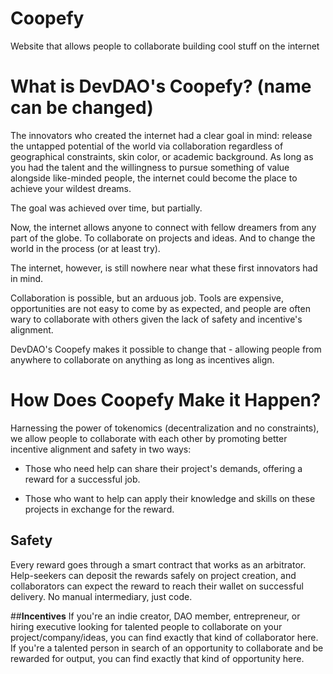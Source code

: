 # Coopefy
Website that allows people to collaborate building cool stuff on the internet 


# **What is DevDAO's Coopefy?** (name can be changed)
The innovators who created the internet had a clear goal in mind: release the untapped potential of the world via collaboration regardless of geographical constraints, skin color, or academic background. As long as you had the talent and the willingness to pursue something of value alongside like-minded people, the internet could become the place to achieve your wildest dreams. 

The goal was achieved over time, but partially. 

Now, the internet allows anyone to connect with fellow dreamers from any part of the globe. To collaborate on projects and ideas. And to change the world in the process (or at least try).
    
 The internet, however, is still nowhere near what these first innovators had in mind. 
 
 Collaboration is possible, but an arduous job. Tools are expensive, opportunities are not easy to come by as expected, and people are often wary to collaborate with others given the lack of safety and incentive's alignment.
 
 DevDAO's Coopefy makes it possible to change that - allowing people from anywhere to collaborate on anything as long as incentives align.  
 
# **How Does Coopefy Make it Happen?**

Harnessing the power of tokenomics (decentralization and no constraints), we allow people to collaborate with each other by promoting better incentive alignment and safety in two ways:

- Those who need help can share their project's demands, offering a reward for a successful job. 

- Those who want to help can apply their knowledge and skills on these projects in exchange for the reward. 

## **Safety**
Every reward goes through a smart contract that works as an arbitrator. Help-seekers can deposit the rewards safely on project creation, and collaborators can expect the reward to reach their wallet on successful delivery.
No manual intermediary, just code. 

##**Incentives**
If you're an indie creator, DAO member, entrepreneur, or hiring executive looking for talented people to collaborate on your project/company/ideas, you can find exactly that kind of collaborator here.
If you're a talented person in search of an opportunity to collaborate and be rewarded for output, you can find exactly that kind of opportunity here.

